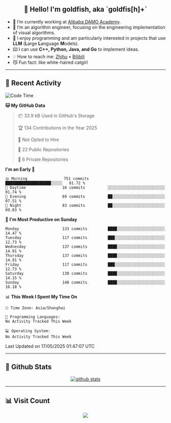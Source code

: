 
<h2 align="center">👋 Hello! I'm goldfish, aka `goldfis[h]+`</h2>

- 📍 I’m currently working at [Alibaba DAMO Academy](https://damo.alibaba.com/).  
- 🌱 I’m an algorithm engineer, focusing on the engineering implementation of visual algorithms.  
- 💬 I enjoy programming and am particularly interested in projects that use **LLM** (**L**arge **L**anguage **M**odels).   
- ⌨️ I can use **C++, Python, Java, and Go** to implement ideas.  
- 💡 How to reach me: [Zhihu](https://www.zhihu.com/people/goldfishh) • [Bilibili](https://space.bilibili.com/11349246)  
- 😼 Fun fact: like white-haired catgirl  

-------

## 🔧 Recent Activity

<!--START_SECTION:waka-->
![Code Time](http://img.shields.io/badge/Code%20Time-94%20hrs%2013%20mins-blue)

**🐱 My GitHub Data** 

> 📦 33.9 kB Used in GitHub's Storage 
 > 
> 🏆 134 Contributions in the Year 2025
 > 
> 🚫 Not Opted to Hire
 > 
> 📜 22 Public Repositories 
 > 
> 🔑 6 Private Repositories 
 > 
**I'm an Early 🐤** 

```text
🌞 Morning                751 commits         ████████████████████░░░░░   81.72 % 
🌆 Daytime                16 commits          ░░░░░░░░░░░░░░░░░░░░░░░░░   01.74 % 
🌃 Evening                69 commits          ██░░░░░░░░░░░░░░░░░░░░░░░   07.51 % 
🌙 Night                  83 commits          ██░░░░░░░░░░░░░░░░░░░░░░░   09.03 % 
```
📅 **I'm Most Productive on Sunday** 

```text
Monday                   133 commits         ████░░░░░░░░░░░░░░░░░░░░░   14.47 % 
Tuesday                  117 commits         ███░░░░░░░░░░░░░░░░░░░░░░   12.73 % 
Wednesday                137 commits         ████░░░░░░░░░░░░░░░░░░░░░   14.91 % 
Thursday                 137 commits         ████░░░░░░░░░░░░░░░░░░░░░   14.91 % 
Friday                   117 commits         ███░░░░░░░░░░░░░░░░░░░░░░   12.73 % 
Saturday                 130 commits         ████░░░░░░░░░░░░░░░░░░░░░   14.15 % 
Sunday                   148 commits         ████░░░░░░░░░░░░░░░░░░░░░   16.10 % 
```


📊 **This Week I Spent My Time On** 

```text
🕑︎ Time Zone: Asia/Shanghai

💬 Programming Languages: 
No Activity Tracked This Week

💻 Operating System: 
No Activity Tracked This Week
```


 Last Updated on 17/05/2025 01:47:07 UTC
<!--END_SECTION:waka-->

-------

## 📆 Github Stats

<p align="center">
    <a href="https://github.com/anuraghazra/github-readme-stats">
      <img src="https://github-readme-stats.vercel.app/api?username=goldfishh&show_icons=true&theme=dracula" alt="github stats" />
    </a>
</p>

-------

## 📊 Visit Count

<p align="center">
  <a href="https://count.getloli.com/"><img src="https://count.getloli.com/get/@:goldfishh?theme=rule34"></a>
</p>
